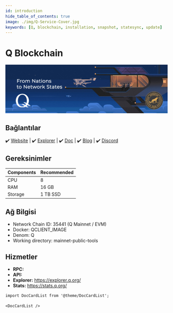 ```yaml
---
id: introduction
hide_table_of_contents: true
image: ./img/Q-Service-Cover.jpg
keywords: [Q, blockchain, installation, snapshot, statesync, update]
---
```


# Q Blockchain

![Q Blockchain](./img/Q-Service.jpg)

## Bağlantılar

 ✔️ [Website](https://q.org) | ✔️ [Explorer](https://explorer.q.org) | ✔️ [Doc](https://docs.q.org) | ✔️ [Blog](https://medium.com/q-blockchain) | ✔️ [Discord](https://discord.gg/q-blockchain-902893347239247952)

## Gereksinimler

| Components | **Recommended** |
| ------------ | ------------ |
| CPU |	8 |
| RAM	| 16 GB |
| Storage	| 1 TB SSD |

## Ağ Bilgisi 

* Network Chain ID: 35441 (Q Mainnet / EVM)
* Docker: QCLIENT_IMAGE
* Denom: Q
* Working directory: mainnet-public-tools

## Hizmetler
* **RPC:** 
* **API:** 
* **Explorer:** https://explorer.q.org/
* **Stats:** https://stats.q.org/


```mdx-code-block
import DocCardList from '@theme/DocCardList';

<DocCardList />
```
